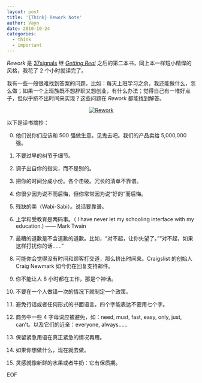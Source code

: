 ```yaml
---
layout: post
title: '{Think} Rework Note'
author: Vayn
date: 2010-10-24
categories:
  - think
  - important
---
```


_Rework_ 是 [37signals](http://37signals.com) 继 _[Getting Real](http://gettingreal.37signals.com/GR_chn.php)_ 之后的第二本书，同上本一样短小精悍的风格，我花了 2 个小时就读完了。

我有一些一般很难找到答案的问题，比如：每天上班学习之余，我还能做什么，怎么做；如果一个上班族既不想辞职又想创业，有什么办法；觉得自己有一堆好点子，但似乎挤不出时间来实现？这些问题在 _Rework_ 都能找到解答。

<p style="text-align:center;"><a href="http://v2ex.appspot.com/rework" target="_blank"><img src ="http://web.me.com/v2ex.livid/rework/rework.png" alt="Rework"/></a></p>

以下是读书摘抄：

0) 他们说你们应该和 500 强做生意。见鬼去吧。我们的产品卖给 5,000,000 强。

1) 不要过早的纠节于细节。

2) 调子出自你的指尖，而不是别的。

3) 把你的时间分成小份。各个击破。冗长的清单不靠谱。

4) 你很少因为说不而后悔，但你常常因为说“好的”而后悔。

5) 残缺的美（Wabi-Sabi）。说话要靠谱。

6) 上学和受教育是两码事。（ I have never let my schooling interface with my education.) —— Mark Twain

7) 最糟的道歉是不含道歉的道歉。比如，“对不起，让你失望了。”“对不起，如果这样打扰你的话……”

8) 可能你会觉得没有时间和顾客打交道，那么挤出时间来。Craigslist 的创始人 Craig Newmark 如今仍在回复支持邮件。

9) 你不能让人 8 小时都在工作，那是个神话。

10) 不要在一个人做错一次的情况下就制定一个政策。

11) 避免行话或者任何形式的书面语言。四个字能表达不要用七个字。

12) 商务中一些 4 字母词应被避免，如：need, must, fast, easy, only, just, can't。以及它们的近亲：everyone, always……

13) 保留紧急用语在真正紧急的情况再用。

14) 如果你想做什么，现在就去做。

15) 灵感就像新鲜的水果或者牛奶：它有保质期。

EOF
